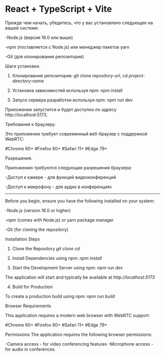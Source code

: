 # React + TypeScript + Vite

Прежде чем начать, убедитесь, что у вас установлено следующее на вашей системе:

-Node.js (версия 16.0 или выше)

-npm (поставляется с Node.js) или менеджер пакетов yarn

-Git (для клонирования репозитория)

Шаги установки.

1. Клонирование репозитория: git clone *repository-url*, cd *project-directory-name*

2. Установка зависимостей используя npm: npm install

3. Запуск сервера разработки используя npm: npm run dev

Приложение запустится и будет доступно по адресу http://localhost:5173.

Требования к браузеру:

Это приложение требует современный веб-браузер с поддержкой WebRTC:

#Chrome 60+
#Firefox 60+
#Safari 11+
#Edge 79+

Разрешения.

Приложению требуются следующие разрешения браузера:

-Доступ к камере - для функций видеоконференций

-Доступ к микрофону - для аудио в конференциях

_____________________________________________________

Before you begin, ensure you have the following installed on your system:

-Node.js (version 16.0 or higher)

-npm (comes with Node.js) or yarn package manager

-Git (for cloning the repository)

Installation Steps
1. Clone the Repository
*git clone <repository-url>*
*cd <project-directory-name>*

2. Install Dependencies using npm: *npm install*

3. Start the Development Server using npm: *npm run dev*

The application will start and typically be available at *http://localhost:5173*

4. Build for Production

To create a production build using npm: *npm run build*

Browser Requirements

This application requires a modern web browser with WebRTC support:

#Chrome 60+
#Firefox 60+
#Safari 11+
#Edge 79+

Permissions
The application requires the following browser permissions:


-Camera access - for video conferencing features
-Microphone access - for audio in conferences
